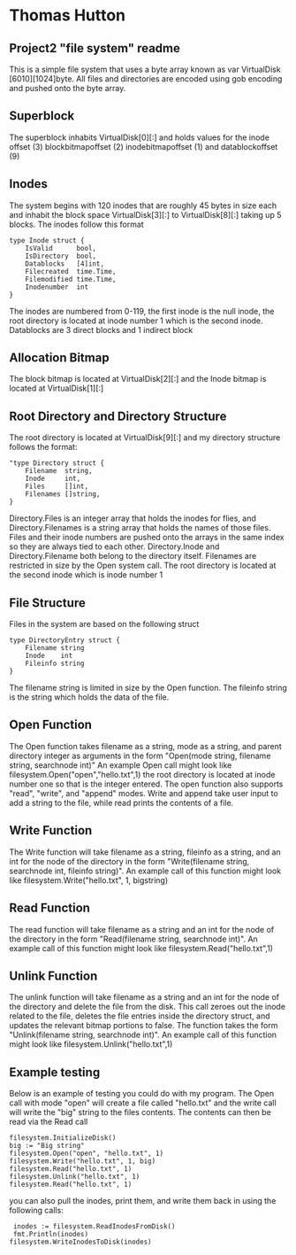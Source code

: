 # Thomas Hutton
## Project2 "file system" readme
This is a simple file system that uses a byte array known as var VirtualDisk [6010][1024]byte. All files and directories are encoded using gob encoding and pushed onto the byte array. 
## Superblock
The superblock inhabits VirtualDisk[0][:] and holds values for the inode offset (3) blockbitmapoffset (2) inodebitmapoffset (1) and datablockoffset (9)
## Inodes
The system begins with 120 inodes that are roughly 45 bytes in size each and inhabit the block space VirtualDisk[3][:] to VirtualDisk[8][:] taking up 5 blocks. The inodes follow this format
```
type Inode struct {
	IsValid      bool,
	IsDirectory  bool,
	Datablocks   [4]int,
	Filecreated  time.Time,
	Filemodified time.Time,
	Inodenumber  int
}
```
The inodes are numbered from 0-119, the first inode is the null inode, the root directory is located at inode number 1 which is the second inode. Datablocks are 3 direct blocks and 1 indirect block
## Allocation Bitmap
The block bitmap is located at VirtualDisk[2][:] and the Inode bitmap is located at VirtualDisk[1][:]
## Root Directory and Directory Structure
The root directory is located at VirtualDisk[9][:] and my directory structure follows the format: 
```
"type Directory struct {
	Filename  string,
	Inode     int,
	Files     []int,
	Filenames []string,
}
```
Directory.Files is an integer array that holds the inodes for flies, and Directory.Filenames is a string array that holds the names of those files. Files and their inode numbers are pushed onto the arrays in the same index so they are always tied to each other. Directory.Inode and Directory.Filename both belong to the directory itself. Filenames are restricted in size by the Open system call. The root directory is located at the second inode which is inode number 1
## File Structure
Files in the system are based on the following struct 
```
type DirectoryEntry struct {
	Filename string
	Inode    int
	Fileinfo string
}
```
The filename string is limited in size by the Open function. The fileinfo string is the string which holds the data of the file. 
## Open Function
The Open function takes filename as a string, mode as a string, and parent directory integer as arguments in the form "Open(mode string, filename string, searchnode int)"
An example Open call might look like filesystem.Open("open","hello.txt",1) the root directory is located at inode number one so that is the integer entered.
The open function also supports "read", "write", and "append" modes. Write and append take user input to add a string to the file, while read prints the contents of a file.
## Write Function
The Write function will take filename as a string, fileinfo as a string, and an int for the node of the directory in the form "Write(filename string, searchnode int, fileinfo string)". An example call of this function might look like filesystem.Write("hello.txt", 1, bigstring)
## Read Function
The read function will take filename as a string and an int for the node of the directory in the form "Read(filename string, searchnode int)".
An example call of this function might look like filesystem.Read("hello.txt",1)
## Unlink Function
The unlink function will take filename as a string and an int for the node of the directory and delete the file from the disk. This call zeroes out the inode related to the file, deletes the file entries inside the directory struct, and updates the relevant bitmap portions to false. The function takes the form "Unlink(filename string, searchnode int)". An example call of this function might look like filesystem.Unlink("hello.txt",1)
## Example testing
Below is an example of testing you could do with my program. The Open call with mode "open" will create a file called "hello.txt" and the write call will write the "big" string to the files contents. The contents can then be read via the Read call
```
filesystem.InitializeDisk()
big := "Big string"
filesystem.Open("open", "hello.txt", 1)
filesystem.Write("hello.txt", 1, big)
filesystem.Read("hello.txt", 1)
filesystem.Unlink("hello.txt", 1)
filesystem.Read("hello.txt", 1)
```
you can also pull the inodes, print them, and write them back in using the following calls:
```
 inodes := filesystem.ReadInodesFromDisk()
 fmt.Println(inodes)
filesystem.WriteInodesToDisk(inodes)
```
